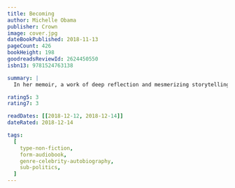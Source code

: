```yaml
---
title: Becoming
author: Michelle Obama
publisher: Crown
image: cover.jpg
dateBookPublished: 2018-11-13
pageCount: 426
bookHeight: 198
goodreadsReviewId: 2624450550
isbn13: 9781524763138

summary: |
  In her memoir, a work of deep reflection and mesmerizing storytelling, Michelle Obama invites readers into her world, chronicling the experiences that have shaped her - from her childhood on the South Side of Chicago to her years as an executive balancing the demands of motherhood and work, to her time spent at the world's most famous address. With unerring honesty and lively wit, she describes her triumphs and her disappointments, both public and private, telling her full story as she has lived it - in her own words and on her own terms.

rating5: 3
rating7: 3

readDates: [[2018-12-12, 2018-12-14]]
dateRated: 2018-12-14

tags:
  [
    type-non-fiction,
    form-audiobook,
    genre-celebrity-autobiography,
    sub-politics,
  ]
---
```

